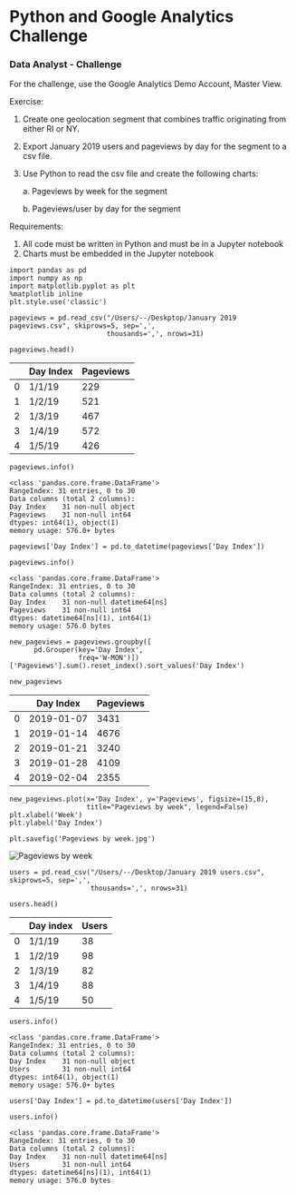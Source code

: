 # Python and Google Analytics Challenge

### Data Analyst - Challenge

For the challenge, use the Google Analytics Demo Account, Master View.

Exercise:
  1. Create one geolocation segment that combines traffic originating from either RI or NY.
  2. Export January 2019 users and pageviews by day for the segment to a csv file.
  3. Use Python to read the csv file and create the following charts:
     
     a. Pageviews by week for the segment
     
     b. Pageviews/user by day for the segment
    
Requirements:
  1. All code must be written in Python and must be in a Jupyter notebook
  2. Charts must be embedded in the Jupyter notebook

```
import pandas as pd
import numpy as np
import matplotlib.pyplot as plt
%matplotlib inline
plt.style.use('classic')
```

```
pageviews = pd.read_csv("/Users/--/Deskptop/January 2019 pageviews.csv", skiprows=5, sep=',', 
                        thousands=',', nrows=31)
```

```
pageviews.head()
```

| | Day Index | Pageviews |
| --- | --- | --- |
| 0 | 1/1/19 | 229 |
| 1 | 1/2/19 | 521 |
| 2 | 1/3/19 | 467 |
| 3 | 1/4/19 | 572 |
| 4 | 1/5/19 | 426 |

```
pageviews.info()

<class 'pandas.core.frame.DataFrame'>
RangeIndex: 31 entries, 0 to 30
Data columns (total 2 columns):
Day Index    31 non-null object
Pageviews    31 non-null int64
dtypes: int64(1), object(1)
memory usage: 576.0+ bytes
```

```
pageviews['Day Index'] = pd.to_datetime(pageviews['Day Index'])
```

```
pageviews.info()

<class 'pandas.core.frame.DataFrame'>
RangeIndex: 31 entries, 0 to 30
Data columns (total 2 columns):
Day Index    31 non-null datetime64[ns]
Pageviews    31 non-null int64
dtypes: datetime64[ns](1), int64(1)
memory usage: 576.0 bytes
```

```
new_pageviews = pageviews.groupby([
      pd.Grouper(key='Day Index',
                 freq='W-MON')])['Pageviews'].sum().reset_index().sort_values('Day Index')
```

```
new_pageviews
```

| | Day Index | Pageviews |
| --- | --- | --- |
| 0 | 2019-01-07 | 3431 |
| 1 | 2019-01-14 | 4676 |
| 2 | 2019-01-21 | 3240 |
| 3 | 2019-01-28 | 4109 |
| 4 | 2019-02-04 | 2355 |

```
new_pageviews.plot(x='Day Index', y='Pageviews', figsize=(15,8),
                   title="Pageviews by week", legend=False)
plt.xlabel('Week')
plt.ylabel('Day Index')

plt.savefig('Pageviews by week.jpg')
```

![Pageviews by week](https://github.com/gpadolina/pythonAndGoogleAnalyticsChallenge/blob/master/files/Pageviews%20by%20week.jpg)

```
users = pd.read_csv("/Users/--/Desktop/January 2019 users.csv", skiprows=5, sep=',',
                    thousands=',', nrows=31)
```

```
users.head()
```

| | Day index | Users |
| --- | --- | --- |
| 0 | 1/1/19 | 38 |
| 1 | 1/2/19 | 98 |
| 2 | 1/3/19 | 82 |
| 3 | 1/4/19 | 88 |
| 4 | 1/5/19 | 50 |

 ```
 users.info()
 
 <class 'pandas.core.frame.DataFrame'>
RangeIndex: 31 entries, 0 to 30
Data columns (total 2 columns):
Day Index    31 non-null object
Users        31 non-null int64
dtypes: int64(1), object(1)
memory usage: 576.0+ bytes
```

```
users['Day Index'] = pd.to_datetime(users['Day Index'])
```

```
users.info()

<class 'pandas.core.frame.DataFrame'>
RangeIndex: 31 entries, 0 to 30
Data columns (total 2 columns):
Day Index    31 non-null datetime64[ns]
Users        31 non-null int64
dtypes: datetime64[ns](1), int64(1)
memory usage: 576.0 bytes
```
